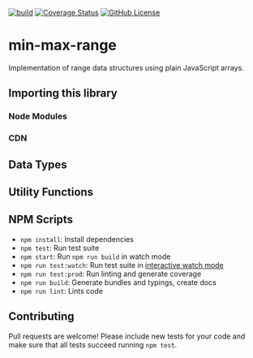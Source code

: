 [![build](https://github.com/Symmetronic/min-max-range/actions/workflows/build.yml/badge.svg?branch=main)](https://github.com/Symmetronic/min-max-range/actions/workflows/build.yml?query=branch%3Amain) [![Coverage Status](https://coveralls.io/repos/github/Symmetronic/min-max-range/badge.svg?branch=main)](https://coveralls.io/github/Symmetronic/min-max-range?branch=main) [![GitHub License](https://img.shields.io/github/license/Symmetronic/min-max-range)](https://github.com/Symmetronic/min-max-range/blob/main/LICENSE)

# min-max-range

Implementation of range data structures using plain JavaScript arrays.

## Importing this library

### Node Modules

<!-- TODO: Update documentation -->

### CDN

<!-- TODO: Update documentation -->

## Data Types

<!-- TODO: Add documentation -->

## Utility Functions

<!-- TODO: Add documentation -->

## NPM Scripts

- `npm install`: Install dependencies
- `npm test`: Run test suite
- `npm start`: Run `npm run build` in watch mode
- `npm run test:watch`: Run test suite in [interactive watch mode](http://facebook.github.io/jest/docs/cli.html#watch)
- `npm run test:prod`: Run linting and generate coverage
- `npm run build`: Generate bundles and typings, create docs
- `npm run lint`: Lints code

## Contributing

Pull requests are welcome! Please include new tests for your code and make sure that all tests succeed running `npm test`.
